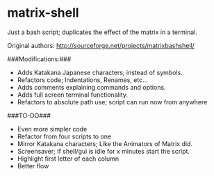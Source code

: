 matrix-shell
============

Just a bash script; duplicates the effect of the matrix in a terminal.

Original authors: http://sourceforge.net/projects/matrixbashshell/

###Modifications:###
* Adds Katakana Japanese characters; instead of symbols.
* Refactors code; Indentations, Renames, etc...
* Adds comments explaining commands and options.
* Adds full screen terminal functionality.
* Refactors to absolute path use; script can run now from anywhere

###TO-DO###
* Even more simpler code
* Refactor from four scripts to one
* Mirror Katakana characters; Like the Animators of Matrix did.
* Screensaver; If shell/gui is idle for x minutes start the script.
* Highlight first letter of each column
* Better flow
